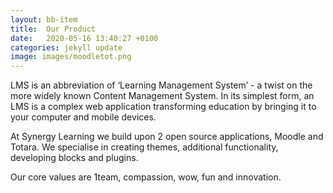 ```yaml
---
layout: bb-item
title:  Our Product
date:   2020-05-16 13:40:27 +0100
categories: jekyll update
image: images/moodletot.png
---
```

LMS is an abbreviation of ‘Learning Management System’ - a twist on the more widely known Content Management System. In its simplest form, an LMS is a complex web application transforming education by bringing it to your computer and mobile devices.
 
At Synergy Learning we build upon 2 open source applications, Moodle and Totara. We specialise in creating themes, additional functionality, developing blocks and plugins. 
 
Our core values are 1team, compassion, wow, fun and innovation.
